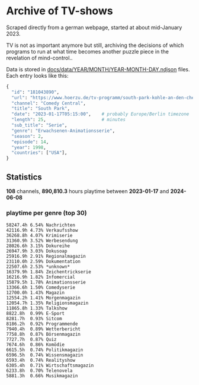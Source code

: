 # Archive of TV-shows

Scraped directly from a german webpage, started at about mid-January 2023.

TV is not as important anymore but still, archiving the decisions of which programs to run at what time
becomes another puzzle piece in the revelation of mind-control.. 

Data is stored in [docs/data/YEAR/MONTH/YEAR-MONTH-DAY.ndjson](docs/data/) files. 
Each entry looks like this:

```python
{
  "id": "181043890", 
  "url": "https://www.hoerzu.de/tv-programm/south-park-kohle-an-den-chefkoch/bid_181043890/", 
  "channel": "Comedy Central", 
  "title": "South Park", 
  "date": "2023-01-17T05:15:00",    # probably Europe/Berlin timezone 
  "length": 25,                     # minutes 
  "sub_title": "Serie", 
  "genre": "Erwachsenen-Animationsserie", 
  "season": 2, 
  "episode": 14, 
  "year": 1998, 
  "countries": ["USA"],
}
```

## Statistics

**108** channels, **890,810.3** hours playtime between **2023-01-17** and **2024-06-08**


### playtime per genre (top 30)

    58247.4h 6.54% Nachrichten
    42116.9h 4.73% Verkaufsshow
    36268.8h 4.07% Krimiserie
    31360.9h 3.52% Werbesendung
    28026.6h 3.15% Dokureihe
    26947.9h 3.03% Dokusoap
    25916.9h 2.91% Regionalmagazin
    23110.0h 2.59% Dokumentation
    22507.6h 2.53% *unknown*
    16379.9h 1.84% Zeichentrickserie
    16216.9h 1.82% Infomercial
    15879.5h 1.78% Animationsserie
    13366.6h 1.50% Comedyserie
    12700.0h 1.43% Magazin
    12554.2h 1.41% Morgenmagazin
    12054.7h 1.35% Religionsmagazin
    11865.8h 1.33% Talkshow
    8822.8h  0.99% E-Sport
    8281.7h  0.93% Sitcom
    8186.2h  0.92% Programmende
    7940.4h  0.89% Wetterbericht
    7758.8h  0.87% Börsenmagazin
    7727.7h  0.87% Quiz
    7674.6h  0.86% Komödie
    6615.5h  0.74% Politikmagazin
    6596.5h  0.74% Wissensmagazin
    6593.4h  0.74% Realityshow
    6305.4h  0.71% Wirtschaftsmagazin
    6233.8h  0.70% Telenovela
    5881.3h  0.66% Musikmagazin
